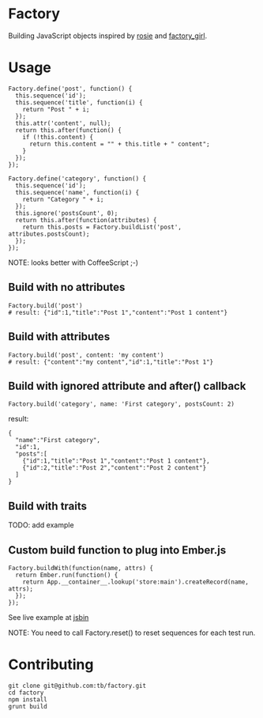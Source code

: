 # Factory

Building JavaScript objects inspired by [rosie](https://github.com/bkeepers/rosie) and
[factory_girl](https://github.com/thoughtbot/factory_girl).

# Usage

    Factory.define('post', function() {
      this.sequence('id');
      this.sequence('title', function(i) {
        return "Post " + i;
      });
      this.attr('content', null);
      return this.after(function() {
        if (!this.content) {
          return this.content = "" + this.title + " content";
        }
      });
    });

    Factory.define('category', function() {
      this.sequence('id');
      this.sequence('name', function(i) {
        return "Category " + i;
      });
      this.ignore('postsCount', 0);
      return this.after(function(attributes) {
        return this.posts = Factory.buildList('post', attributes.postsCount);
      });
    });

NOTE: looks better with CoffeeScript ;-)

## Build with no attributes

    Factory.build('post')
    # result: {"id":1,"title":"Post 1","content":"Post 1 content"}

## Build with attributes

    Factory.build('post', content: 'my content')
    # result: {"content":"my content","id":1,"title":"Post 1"}

## Build with ignored attribute and after() callback

    Factory.build('category', name: 'First category', postsCount: 2)

result:

    {
      "name":"First category",
      "id":1,
      "posts":[
        {"id":1,"title":"Post 1","content":"Post 1 content"},
        {"id":2,"title":"Post 2","content":"Post 2 content"}
      ]
    }

## Build with traits

TODO: add example

## Custom build function to plug into Ember.js

    Factory.buildWith(function(name, attrs) {
      return Ember.run(function() {
        return App.__container__.lookup('store:main').createRecord(name, attrs);
      });
    });
 
See live example at [jsbin](http://emberjs.jsbin.com/serolule/edit)

NOTE: You need to call Factory.reset() to reset sequences for each test run.

# Contributing

    git clone git@github.com:tb/factory.git
    cd factory
    npm install
    grunt build
